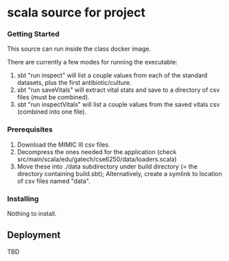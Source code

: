 # scala source for project

### Getting Started

This source can run inside the class docker image.

There are currently a few modes for running the executable:
1. sbt "run inspect" will list a couple values from each of the standard datasets, plus the first antibiotic/culture.
2. sbt "run saveVitals" will extract vital stats and save to a directory of csv files (must be combined).
3. sbt "run inspectVitals" will list a couple values from the saved vitals csv (combined into one file).

### Prerequisites

1. Download the MIMIC III csv files.
2. Decompress the ones needed for the application (check src/main/scala/edu/gatech/cse6250/data/loaders.scala)
3. Move these into ./data subdirectory under build directory (= the directory containing build.sbt);
Alternatively, create a symlink to location of csv files named "data".

### Installing

Nothing to install.

## Deployment

TBD

